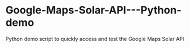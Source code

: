 # Google-Maps-Solar-API---Python-demo
Python demo script to quickly access and test the Google Maps Solar API  
